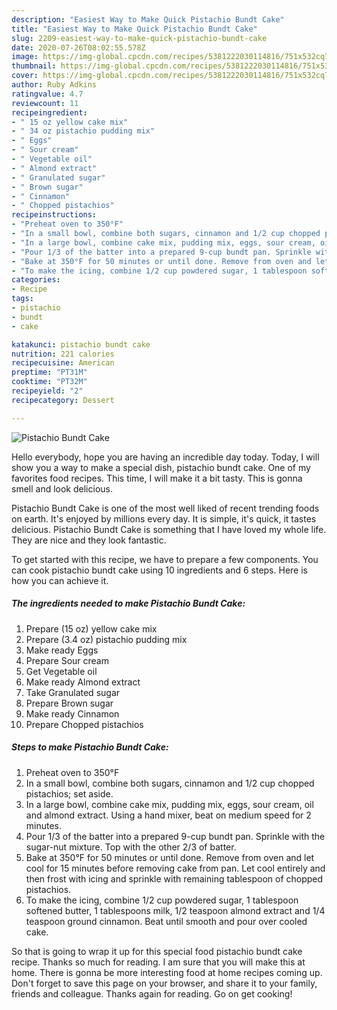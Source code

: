 ```yaml
---
description: "Easiest Way to Make Quick Pistachio Bundt Cake"
title: "Easiest Way to Make Quick Pistachio Bundt Cake"
slug: 2209-easiest-way-to-make-quick-pistachio-bundt-cake
date: 2020-07-26T08:02:55.578Z
image: https://img-global.cpcdn.com/recipes/5381222030114816/751x532cq70/pistachio-bundt-cake-recipe-main-photo.jpg
thumbnail: https://img-global.cpcdn.com/recipes/5381222030114816/751x532cq70/pistachio-bundt-cake-recipe-main-photo.jpg
cover: https://img-global.cpcdn.com/recipes/5381222030114816/751x532cq70/pistachio-bundt-cake-recipe-main-photo.jpg
author: Ruby Adkins
ratingvalue: 4.7
reviewcount: 11
recipeingredient:
- " 15 oz yellow cake mix"
- " 34 oz pistachio pudding mix"
- " Eggs"
- " Sour cream"
- " Vegetable oil"
- " Almond extract"
- " Granulated sugar"
- " Brown sugar"
- " Cinnamon"
- " Chopped pistachios"
recipeinstructions:
- "Preheat oven to 350°F"
- "In a small bowl, combine both sugars, cinnamon and 1/2 cup chopped pistachios; set aside."
- "In a large bowl, combine cake mix, pudding mix, eggs, sour cream, oil and almond extract. Using a hand mixer, beat on medium speed for 2 minutes."
- "Pour 1/3 of the batter into a prepared 9-cup bundt pan. Sprinkle with the sugar-nut mixture. Top with the other 2/3 of batter."
- "Bake at 350°F for 50 minutes or until done. Remove from oven and let cool for 15 minutes before removing cake from pan. Let cool entirely and then frost with icing and sprinkle with remaining tablespoon of chopped pistachios."
- "To make the icing, combine 1/2 cup powdered sugar, 1 tablespoon softened butter, 1 tablespoons milk, 1/2 teaspoon almond extract and 1/4 teaspoon ground cinnamon. Beat until smooth and pour over cooled cake."
categories:
- Recipe
tags:
- pistachio
- bundt
- cake

katakunci: pistachio bundt cake 
nutrition: 221 calories
recipecuisine: American
preptime: "PT31M"
cooktime: "PT32M"
recipeyield: "2"
recipecategory: Dessert

---
```



![Pistachio Bundt Cake](https://img-global.cpcdn.com/recipes/5381222030114816/751x532cq70/pistachio-bundt-cake-recipe-main-photo.jpg)

Hello everybody, hope you are having an incredible day today. Today, I will show you a way to make a special dish, pistachio bundt cake. One of my favorites food recipes. This time, I will make it a bit tasty. This is gonna smell and look delicious.



Pistachio Bundt Cake is one of the most well liked of recent trending foods on earth. It's enjoyed by millions every day. It is simple, it's quick, it tastes delicious. Pistachio Bundt Cake is something that I have loved my whole life. They are nice and they look fantastic.


To get started with this recipe, we have to prepare a few components. You can cook pistachio bundt cake using 10 ingredients and 6 steps. Here is how you can achieve it.

<!--inarticleads1-->

##### The ingredients needed to make Pistachio Bundt Cake:

1. Prepare  (15 oz) yellow cake mix
1. Prepare  (3.4 oz) pistachio pudding mix
1. Make ready  Eggs
1. Prepare  Sour cream
1. Get  Vegetable oil
1. Make ready  Almond extract
1. Take  Granulated sugar
1. Prepare  Brown sugar
1. Make ready  Cinnamon
1. Prepare  Chopped pistachios




<!--inarticleads2-->

##### Steps to make Pistachio Bundt Cake:

1. Preheat oven to 350°F
1. In a small bowl, combine both sugars, cinnamon and 1/2 cup chopped pistachios; set aside.
1. In a large bowl, combine cake mix, pudding mix, eggs, sour cream, oil and almond extract. Using a hand mixer, beat on medium speed for 2 minutes.
1. Pour 1/3 of the batter into a prepared 9-cup bundt pan. Sprinkle with the sugar-nut mixture. Top with the other 2/3 of batter.
1. Bake at 350°F for 50 minutes or until done. Remove from oven and let cool for 15 minutes before removing cake from pan. Let cool entirely and then frost with icing and sprinkle with remaining tablespoon of chopped pistachios.
1. To make the icing, combine 1/2 cup powdered sugar, 1 tablespoon softened butter, 1 tablespoons milk, 1/2 teaspoon almond extract and 1/4 teaspoon ground cinnamon. Beat until smooth and pour over cooled cake.




So that is going to wrap it up for this special food pistachio bundt cake recipe. Thanks so much for reading. I am sure that you will make this at home. There is gonna be more interesting food at home recipes coming up. Don't forget to save this page on your browser, and share it to your family, friends and colleague. Thanks again for reading. Go on get cooking!
